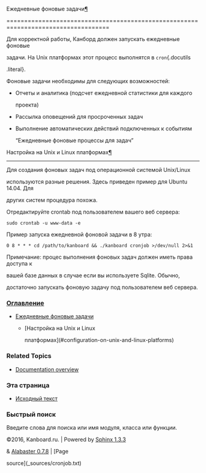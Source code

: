 Ежедневные фоновые задачи[¶](#background-job-scheduling "Ссылка на этот заголовок")

===================================================================================



Для корректной работы, Канборд должен запускать ежедневные фоновые

задачи. На Unix платформах этот процесс выполнятся в `cron`{.docutils

.literal}.



Фоновые задачи необходимы для следующих возможностей:



-   Отчеты и аналитика (подсчет ежедневной статистики для каждого

    проекта)



-   Рассылка оповещений для просроченных задач



-   Выполнение автоматических действий подключенных к событиям

    “Ежедневные фоновые процессы для задач”



Настройка на Unix и Linux платформах[¶](#configuration-on-unix-and-linux-platforms "Ссылка на этот заголовок")

--------------------------------------------------------------------------------------------------------------



Для создания фоновых задач под операционной системой Unix/Linux

используются разные решения. Здесь приведен пример для Ubuntu 14.04. Для

других систем процедура похожа.



Отредактируйте crontab под пользователем вашего веб сервера:



    sudo crontab -u www-data -e



Пример запуска ежедневной фоновой задачи в 8 утра:



    0 8 * * * cd /path/to/kanboard && ./kanboard cronjob >/dev/null 2>&1



Примечание: процес выполнения фоновых задач должен иметь права доступа к

вашей базе данных в случае если вы используете Sqlite. Обычно,

достаточно запускать фоновую задачу под пользователем веб сервера.



### [Оглавление](index.markdown)



-   [Ежедневные фоновые задачи](#)

    -   [Настройка на Unix и Linux

        платформах](#configuration-on-unix-and-linux-platforms)



### Related Topics



-   [Documentation overview](index.markdown)



### Эта страница



-   [Исходный текст](_sources/cronjob.txt)



### Быстрый поиск



Введите слова для поиска или имя модуля, класса или функции.



©2016, Kanboard.ru. | Powered by [Sphinx 1.3.3](http://sphinx-doc.org/)

& [Alabaster 0.7.8](https://github.com/bitprophet/alabaster) | [Page

source](_sources/cronjob.txt)

